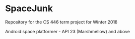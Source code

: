# SpaceJunk
Repository for the CS 446 term project for Winter 2018

Android space platformer - API 23 (Marshmellow) and above
